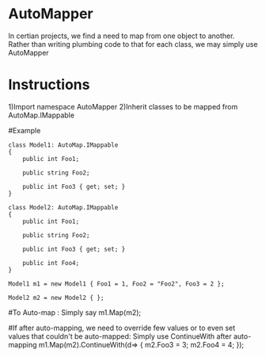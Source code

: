 # AutoMapper
In certian projects, we find a need to map from one object to another.
Rather than writing plumbing code to that for each class, we may simply use AutoMapper

# Instructions
1)Import namespace AutoMapper
2)Inherit classes to be mapped from AutoMap.IMappable

#Example

    class Model1: AutoMap.IMappable
    {
        public int Foo1;

        public string Foo2;

        public int Foo3 { get; set; }
    }

    class Model2: AutoMap.IMappable
    {
        public int Foo1;

        public string Foo2;

        public int Foo3 { get; set; }

        public int Foo4;
    }
    
    Model1 m1 = new Model1 { Foo1 = 1, Foo2 = "Foo2", Foo3 = 2 };

    Model2 m2 = new Model2 { };    

#To Auto-map :
Simply say 
            m1.Map(m2);

#If after auto-mapping, we need to override few values or to even set values that couldn't be auto-mapped:
Simply use ContinueWith after auto-mapping
m1.Map(m2).ContinueWith(d=> {
                m2.Foo3 = 3;
                m2.Foo4 = 4;
            });

  



